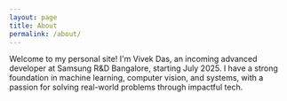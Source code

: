 ```yaml
---
layout: page
title: About
permalink: /about/
---
```


Welcome to my personal site! I'm Vivek Das, an incoming advanced developer at Samsung R&D Bangalore, starting July 2025. I have a strong foundation in machine learning, computer vision, and systems, with a passion for solving real-world problems through impactful tech.




